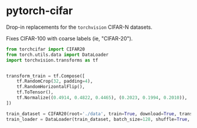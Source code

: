# pytorch-cifar

Drop-in replacements for the `torchvision` CIFAR-N datasets.

Fixes CIFAR-100 with coarse labels (ie, "CIFAR-20").

```py
from torchcifar import CIFAR20
from torch.utils.data import DataLoader
import torchvision.transforms as tf


transform_train = tf.Compose([
    tf.RandomCrop(32, padding=4),
    tf.RandomHorizontalFlip(),
    tf.ToTensor(),
    tf.Normalize((0.4914, 0.4822, 0.4465), (0.2023, 0.1994, 0.2010)),
])

train_dataset = CIFAR20(root='./data', train=True, download=True, transform=transform_train)
train_loader = DataLoader(train_dataset, batch_size=128, shuffle=True, num_workers=2)
```
